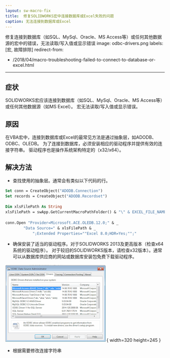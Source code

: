 ```yaml
---
layout: sw-macro-fix
title:  修复SOLIDWORKS宏中连接数据库或Excel失败的问题
caption: 无法连接到数据库或Excel
---
```

 修复连接到数据库（如SQL、MySql、Oracle、MS Access等）或任何其他数据源的宏中的错误，无法读取/写入值或显示错误
image: odbc-drivers.png
labels: [宏, 故障排除]
redirect-from:
  - /2018/04/macro-troubleshooting-failed-to-connect-to-database-or-excel.html
---
## 症状

SOLIDWORKS宏应该连接到数据库（如SQL、MySql、Oracle、MS Access等）或任何其他数据源（如MS Excel）。
宏无法读取/写入值或显示错误。

## 原因

在VBA宏中，连接到数据库或Excel的最常见方法是通过抽象层，如ADODB、ODBC、OLEDB。
为了连接到数据库，必须安装相应的驱动程序并提供有效的连接字符串。
驱动程序也是操作系统架构特定的（x32/x64）。

## 解决方法

* 查找使用的抽象层。通常会有类似以下代码的行。

~~~ vb
Set conn = CreateObject("ADODB.Connection")
Set records = CreateObject("ADODB.Recordset")
    
Dim xlsFilePath As String
xlsFilePath = swApp.GetCurrentMacroPathFolder() & "\" & EXCEL_FILE_NAME
    
conn.Open "Provider=Microsoft.ACE.OLEDB.12.0;" & _
        "Data Source=" & xlsFilePath & _
            ";Extended Properties=""Excel 8.0;HDR=Yes;"";"
~~~

* 确保安装了适当的驱动程序。对于SOLIDWORKS 2013及更高版本（检查x64系统的驱动程序）。
对于较旧的SOLIDWORKS版本，请检查x32版本）。通常可以从数据库供应商的网站或数据库安装包免费下载驱动程序。

![ODBC驱动程序列表](odbc-drivers.png){ width=320 height=245 }

* 根据需要修改连接字符串